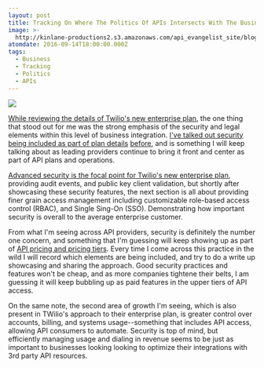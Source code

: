 ```yaml
---
layout: post
title: Tracking On Where The Politics Of APIs Intersects With The Business of APis
image: >-
  http://kinlane-productions2.s3.amazonaws.com/api_evangelist_site/blog/screen_shot_2016_09_14_at_10.48.11_am.png
atomdate: 2016-09-14T18:00:00.000Z
tags:
  - Business
  - Tracking
  - Politics
  - APIs
---
```

[![](http://kinlane-productions2.s3.amazonaws.com/api_evangelist_site/blog/screen_shot_2016_09_14_at_10.48.11_am.png)](https://www.twilio.com/enterprise)

[While reviewing the details of Twilio's new enterprise plan](https://www.twilio.com/enterprise), the one thing that stood out for me was the strong emphasis of the security and legal elements within this level of business integration. [I've talked out security being included as part of plan details](http://apievangelist.com/2016/01/05/security-will-increasingly-be-used-as-component-of-tiered-api-planning/) [before](http://apievangelist.com/2016/01/05/security-will-increasingly-be-used-as-component-of-tiered-api-planning/), and is something I will keep talking about as leading providers continue to bring it front and center as part of API plans and operations.

[Advanced security is the focal point for Twilio's new enterprise plan](https://www.twilio.com/enterprise), providing audit events, and public key client validation, but shortly after showcasing these security features, the next section is all about providing finer grain access management including customizable role-based access control (RBAC), and Single Sing-On (SSO). Demonstrating how important security is overall to the average enterprise customer.

From what I'm seeing across API providers, security is definitely the number one concern, and something that I'm guessing will keep showing up as part of [API pricing and pricing tiers](http://plans.apievangelist.com/). Every time I come across this practice in the wild I will record which elements are being included, and try to do a write up showcasing and sharing the approach. Good security practices and features won't be cheap, and as more companies tightene their belts, I am guessing it will keep bubbling up as paid features in the upper tiers of API access. 

On the same note, the second area of growth I'm seeing, which is also present in TWilio's approach to their enterprise plan, is greater control over accounts, billing, and systems usage--something that includes API access, allowing API consumers to automate. Security is top of mind, but efficiently managing usage and dialing in revenue seems to be just as important to businesses looking looking to optimize their integrations with 3rd party API resources.